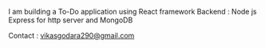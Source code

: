 I am building a To-Do application using React framework
Backend : Node js 
Express for http server
and MongoDB

Contact : vikasgodara290@gmail.com
